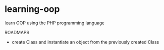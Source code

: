 # learning-oop 
learn OOP using the PHP programming language

ROADMAPS
- create Class and instantiate an object from the previously created Class
